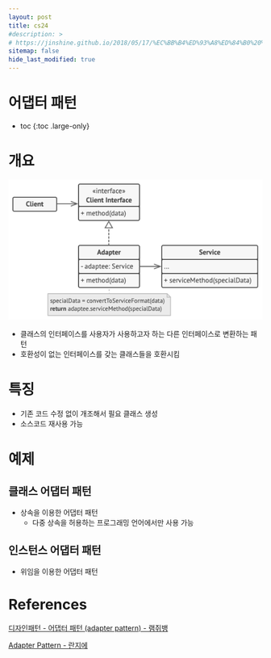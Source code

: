 ```yaml
---
layout: post
title: cs24
#description: >
# https://jinshine.github.io/2018/05/17/%EC%BB%B4%ED%93%A8%ED%84%B0%20%EA%B8%B0%EC%B4%88/%EB%A9%94%EB%AA%A8%EB%A6%AC%EA%B5%AC%EC%A1%B0/
sitemap: false
hide_last_modified: true
---
```

# 어댑터 패턴

* toc
{:toc .large-only}

# 개요

![](/assets/img/cs/adapter.png)

- 클래스의 인터페이스를 사용자가 사용하고자 하는 다른 인터페이스로 변환하는 패턴
- 호환성이 없는 인터페이스를 갖는 클래스들을 호환시킴

# 특징
- 기존 코드 수정 없이 개조해서 필요 클래스 생성
- 소스코드 재사용 가능

# 예제

## 클래스 어댑터 패턴
- 상속을 이용한 어댑터 패턴
  - 다중 상속을 허용하는 프로그래밍 언어에서만 사용 가능

## 인스턴스 어댑터 패턴
- 위임을 이용한 어댑터 패턴

# References

[디자인패턴 - 어댑터 패턴 (adapter pattern) - 램쥐뱅](https://jusungpark.tistory.com/22)

[Adapter Pattern - 란지에](https://clairdelunes.tistory.com/33)